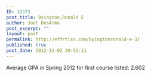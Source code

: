 ```yaml
---
ID: 12373
post_title: Byington,Ronald E
author: Joel DesArmo
post_excerpt: ""
layout: post
permalink: http://effrtlss.com/byingtonronald-e-3/
published: true
post_date: 2012-11-02 20:52:11
---
```

<p>Average GPA in Spring 2012 for first course listed: 2.602</p>